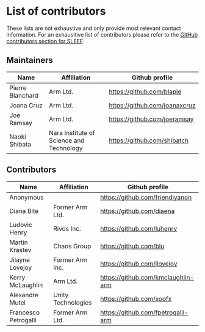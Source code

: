 # List of contributors

These lists are not exhaustive and only provide most relevant contact information.
For an exhausitive list of contributors please refer to the
[GitHub contributors section for SLEEF](https://github.com/shibatch/sleef/graphs/contributors).

## Maintainers

| Name                 | Affiliation             | Github profile                     |
| -------------------- | ----------------------- | ---------------------------------- |
| Pierre Blanchard     | Arm Ltd.                | https://github.com/blapie          |
| Joana Cruz           | Arm Ltd.                | https://github.com/joanaxcruz      |
| Joe Ramsay           | Arm Ltd.                | https://github.com/joeramsay       |
| Naoki Shibata        | Nara Institute of Science and Technology | https://github.com/shibatch |

## Contributors

| Name                 | Affiliation             | Github profile                     |
| -------------------- | ----------------------- | ---------------------------------- |
| Anonymous            |                         | https://github.com/friendlyanon    |
| Diana Bite           | Former Arm Ltd.         | https://github.com/diaena          |
| Ludovic Henry        | Rivos Inc.              | https://github.com/luhenry         |
| Martin Krastev       | Chaos Group             | https://github.com/blu             |
| Jilayne Lovejoy      | Former Arm Inc.         | https://github.com/jlovejoy        |
| Kerry McLaughlin     | Arm Ltd.                | https://github.com/kmclaughlin-arm |
| Alexandre Mutel      | Unity Technologies      | https://github.com/xoofx           |
| Francesco Petrogalli | Former Arm Ltd.         | https://github.com/fpetrogalli-arm |

